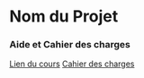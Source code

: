 # Nom du Projet

### Aide et Cahier des charges 
[Lien du cours](https://github.com/khemakhemsofian/CPP_PA_GTECH)
[Cahier des charges](https://drive.google.com/drive/folders/1iDVSpG72DLRb9Cnu93TAkh7TN2Ww9Qy_)
